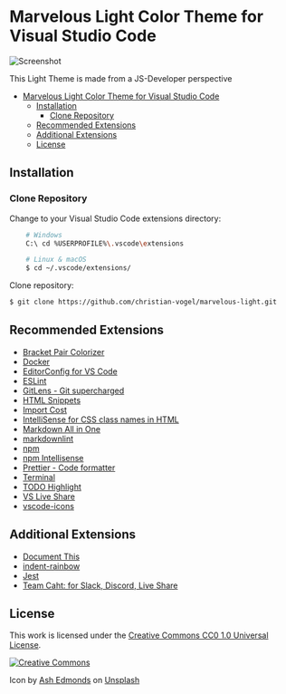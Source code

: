 # Marvelous Light Color Theme for Visual Studio Code

![Screenshot](https://github.com/christian-vogel/marvelous-light/master/marvelous-light.png)

This Light Theme is made from a JS-Developer perspective

- [Marvelous Light Color Theme for Visual Studio Code](#marvelous-light-color-theme-for-visual-studio-code)
  - [Installation](#installation)
    - [Clone Repository](#clone-repository)
  - [Recommended Extensions](#recommended-extensions)
  - [Additional Extensions](#additional-extensions)
  - [License](#license)

## Installation

### Clone Repository

Change to your Visual Studio Code extensions directory:

```bash
    # Windows
    C:\ cd %USERPROFILE%\.vscode\extensions

    # Linux & macOS
    $ cd ~/.vscode/extensions/
```

Clone repository:

```bash
$ git clone https://github.com/christian-vogel/marvelous-light.git
```

## Recommended Extensions

- [Bracket Pair Colorizer](https://marketplace.visualstudio.com/items?itemName=CoenraadS.bracket-pair-colorizer)
- [Docker](https://marketplace.visualstudio.com/items?itemName=PeterJausovec.vscode-docker)
- [EditorConfig for VS Code](https://marketplace.visualstudio.com/items?itemName=EditorConfig.EditorConfig)
- [ESLint](https://marketplace.visualstudio.com/items?itemName=dbaeumer.vscode-eslint)
- [GitLens - Git supercharged](https://marketplace.visualstudio.com/items?itemName=eamodio.gitlens)
- [HTML Snippets](https://marketplace.visualstudio.com/items?itemName=abusaidm.html-snippets)
- [Import Cost](https://marketplace.visualstudio.com/items?itemName=wix.vscode-import-cost)
- [IntelliSense for CSS class names in HTML](https://marketplace.visualstudio.com/items?itemName=Zignd.html-css-class-completion)
- [Markdown All in One](https://marketplace.visualstudio.com/items?itemName=yzhang.markdown-all-in-one)
- [markdownlint](https://marketplace.visualstudio.com/items?itemName=DavidAnson.vscode-markdownlint)
- [npm](https://marketplace.visualstudio.com/items?itemName=eg2.vscode-npm-script)
- [npm Intellisense](https://marketplace.visualstudio.com/items?itemName=christian-kohler.npm-intellisense)
- [Prettier - Code formatter](https://marketplace.visualstudio.com/items?itemName=esbenp.prettier-vscode)
- [Terminal](https://marketplace.visualstudio.com/items?itemName=formulahendry.terminal)
- [TODO Highlight](https://marketplace.visualstudio.com/items?itemName=wayou.vscode-todo-highlight)
- [VS Live Share](https://marketplace.visualstudio.com/items?itemName=MS-vsliveshare.vsliveshare)
- [vscode-icons](https://marketplace.visualstudio.com/items?itemName=robertohuertasm.vscode-icons)

## Additional Extensions

- [Document This](https://marketplace.visualstudio.com/items?itemName=joelday.docthis)
- [indent-rainbow](https://marketplace.visualstudio.com/items?itemName=oderwat.indent-rainbow)
- [Jest](https://marketplace.visualstudio.com/items?itemName=Orta.vscode-jest)
- [Team Caht: for Slack, Discord, Live Share](https://marketplace.visualstudio.com/items?itemName=karigari.chat)

## License

This work is licensed under the [Creative Commons CC0 1.0 Universal License](http://creativecommons.org/publicdomain/zero/1.0/legalcode).

[![Creative Commons](https://img.shields.io/badge/license-CC0%201.0-orange.svg?style=flat-square)](http://creativecommons.org/publicdomain/zero/1.0/)

Icon by [Ash Edmonds](https://unsplash.com/photos/Koxa-GX_5zs?utm_source=unsplash&utm_medium=referral&utm_content=creditCopyText) on [Unsplash](https://unsplash.com/search/photos/code?utm_source=unsplash&utm_medium=referral&utm_content=creditCopyText)
